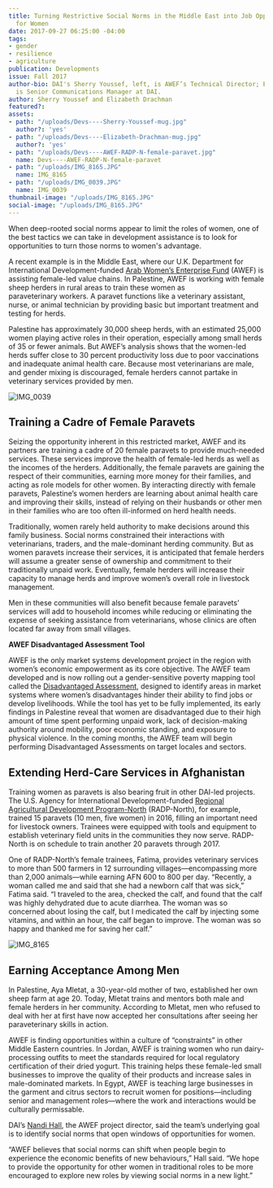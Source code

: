 ```yaml
---
title: Turning Restrictive Social Norms in the Middle East into Job Opportunities
  for Women
date: 2017-09-27 06:25:00 -04:00
tags:
- gender
- resilience
- agriculture
publication: Developments
issue: Fall 2017
author-bio: DAI's Sherry Youssef, left, is AWEF’s Technical Director; Elizabeth Drachman
  is Senior Communications Manager at DAI.
author: Sherry Youssef and Elizabeth Drachman
featured?: 
assets:
- path: "/uploads/Devs----Sherry-Youssef-mug.jpg"
  author?: 'yes'
- path: "/uploads/Devs----Elizabeth-Drachman-mug.jpg"
  author?: 'yes'
- path: "/uploads/Devs----AWEF-RADP-N-female-paravet.jpg"
  name: Devs----AWEF-RADP-N-female-paravet
- path: "/uploads/IMG_8165.JPG"
  name: IMG_8165
- path: "/uploads/IMG_0039.JPG"
  name: IMG_0039
thumbnail-image: "/uploads/IMG_8165.JPG"
social-image: "/uploads/IMG_8165.JPG"
---
```


When deep-rooted social norms appear to limit the roles of women, one of the best tactics we can take in development assistance is to look for opportunities to turn those norms to women's advantage.




A recent example is in the Middle East, where our U.K. Department for International Development-funded [Arab Women’s Enterprise Fund](https://www.dai.com/our-work/projects/jordan-egypt-and-palestine-arab-women-enterprise-fund) (AWEF) is assisting female-led value chains. In Palestine, AWEF is working with female sheep herders in rural areas to train these women as paraveterinary workers. A paravet functions like a veterinary assistant, nurse, or animal technician by providing basic but important treatment and testing for herds.

Palestine has approximately 30,000 sheep herds, with an estimated 25,000 women playing active roles in their operation, especially among small herds of 35 or fewer animals. But AWEF’s analysis shows that the women-led herds suffer close to 30 percent productivity loss due to poor vaccinations and inadequate animal health care. Because most veterinarians are male, and gender mixing is discouraged, female herders cannot partake in veterinary services provided by men.

![IMG_0039](/uploads/IMG_0039.JPG "A female paravet tending to her herd in Palestine.") 

## Training a Cadre of Female Paravets

Seizing the opportunity inherent in this restricted market, AWEF and its partners are training a cadre of 20 female paravets to provide much-needed services. These services improve the health of female-led herds as well as the incomes of the herders. Additionally, the female paravets are gaining the respect of their communities, earning more money for their families, and acting as role models for other women. By interacting directly with female paravets, Palestine’s women herders are learning about animal health care and improving their skills, instead of relying on their husbands or other men in their families who are too often ill-informed on herd health needs.

Traditionally, women rarely held authority to make decisions around this family business. Social norms constrained their interactions with veterinarians, traders, and the male-dominant herding community. But as women paravets increase their services, it is anticipated that female herders will assume a greater sense of ownership and commitment to their traditionally unpaid work. Eventually, female herders will increase their capacity to manage herds and improve women’s overall role in livestock management.

Men in these communities will also benefit because female paravets’ services will add to household incomes while reducing or eliminating the expense of seeking assistance from veterinarians, whose clinics are often located far away from small villages.

<aside><p><strong>AWEF Disadvantaged Assessment Tool</strong></p>
<p>AWEF is the only market systems development project in the region with women’s economic empowerment as its core objective. The AWEF team developed and is now rolling out a gender-sensitive poverty mapping tool called the <a href="http://www.seepnetwork.org/empowerment-forward-poverty-measurement--real-time-learning-from-the-arab-women---s-enterprise-fund---s-disadvantage-assessment-resources-1778.php">Disadvantaged Assessment</a>, designed to identify areas in market systems where women’s disadvantages hinder their ability to find jobs or develop livelihoods. While the tool has yet to be fully implemented, its early findings in Palestine reveal that women are disadvantaged due to their high amount of time spent performing unpaid work, lack of decision-making authority around mobility, poor economic standing, and exposure to physical violence. In the coming months, the AWEF team will begin performing Disadvantaged Assessments on target locales and sectors.</p>
</aside> 

## Extending Herd-Care Services in Afghanistan

Training women as paravets is also bearing fruit in other DAI-led projects. The U.S. Agency for International Development-funded [Regional Agricultural Development Program-North](https://www.dai.com/our-work/projects/afghanistan-regional-agricultural-development-program-radp-north) (RADP-North), for example, trained 15 paravets (10 men, five women) in 2016, filling an important need for livestock owners. Trainees were equipped with tools and equipment to establish veterinary field units in the communities they now serve. RADP-North is on schedule to train another 20 paravets through 2017. 

One of RADP-North’s female trainees, Fatima, provides veterinary services to more than 500 farmers in 12 surrounding villages—encompassing more than 2,000 animals—while earning AFN 600 to 800 per day. “Recently, a woman called me and said that she had a newborn calf that was sick,” Fatima said. “I traveled to the area, checked the calf, and found that the calf was highly dehydrated due to acute diarrhea. The woman was so concerned about losing the calf, but I medicated the calf by injecting some vitamins, and within an hour, the calf began to improve. The woman was so happy and thanked me for saving her calf.”

![IMG_8165](/uploads/IMG_8165.JPG "Aya Mletat started her sheep farm when she was just 20.") 

## Earning Acceptance Among Men  

In Palestine, Aya Mletat, a 30-year-old mother of two, established her own sheep farm at age 20. Today, Mletat trains and mentors both male and female herders in her community. According to Mletat, men who refused to deal with her at first have now accepted her consultations after seeing her paraveterinary skills in action.

AWEF is finding opportunities within a culture of “constraints” in other Middle Eastern countries. In Jordan, AWEF is training women who run dairy-processing outfits to meet the standards required for local regulatory certification of their dried yogurt. This training helps these female-led small businesses to improve the quality of their products and increase sales in male-dominated markets. In Egypt, AWEF is teaching large businesses in the garment and citrus sectors to recruit women for positions—including senior and management roles—where the work and interactions would be culturally permissable.

DAI’s [Nandi Hall](https://www.dai.com/who-we-are/our-team/nandi-hall), the AWEF project director, said the team’s underlying goal is to identify social norms that open windows of opportunities for women.

“AWEF believes that social norms can shift when people begin to experience the economic benefits of new behaviours,” Hall said. “We hope to provide the opportunity for other women in traditional roles to be more encouraged to explore new roles by viewing social norms in a new light.”
